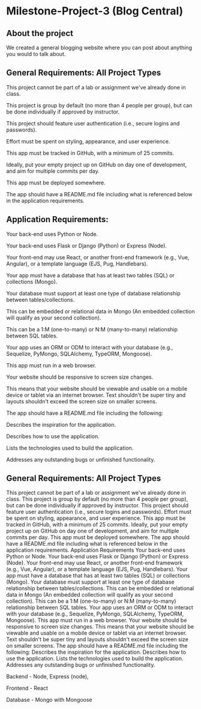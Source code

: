 # Milestone-Project-3 (Blog Central)

## About the project
We created a general blogging website where you can post about anything you would to talk about.

## General Requirements: All Project Types
This project cannot be part of a lab or assignment we've already done in class.

This project is group by default (no more than 4 people per group), but can be done individually if approved by instructor.

This project should feature user authentication (i.e., secure logins and passwords).

Effort must be spent on styling, appearance, and user experience.

This app must be tracked in GitHub, with a minimum of 25 commits.

Ideally, put your empty project up on GitHub on day one of development, and aim for multiple commits per day.

This app must be deployed somewhere.

The app should have a README.md file including what is referenced below in the application requirements.

## Application Requirements: 
Your back-end uses Python or Node.

Your back-end uses Flask or Django (Python) or Express (Node).

Your front-end may use React, or another front-end framework (e.g., Vue, Angular), or a template language (EJS, Pug, Handlebars).

Your app must have a database that has at least two tables (SQL) or collections (Mongo).

Your database must support at least one type of database relationship between tables/collections.

This can be embedded or relational data in Mongo (An embedded collection will qualify as your second collection).

This can be a 1:M (one-to-many) or N:M (many-to-many) relationship between SQL tables.

Your app uses an ORM or ODM to interact with your database (e.g., Sequelize, PyMongo, SQLAlchemy, TypeORM, Mongoose).

This app must run in a web browser.

Your website should be responsive to screen size changes.

This means that your website should be viewable and usable on a mobile device or tablet via an internet browser. Text shouldn't be super tiny and layouts shouldn't exceed the screen size on smaller screens.

The app should have a README.md file including the following:

Describes the inspiration for the application.

Describes how to use the application.

Lists the technologies used to build the application.

Addresses any outstanding bugs or unfinished functionality.

## General Requirements: All Project Types
This project cannot be part of a lab or assignment we've already done in class.
This project is group by default (no more than 4 people per group), but can be done individually if approved by instructor.
This project should feature user authentication (i.e., secure logins and passwords).
Effort must be spent on styling, appearance, and user experience.
This app must be tracked in GitHub, with a minimum of 25 commits.
Ideally, put your empty project up on GitHub on day one of development, and aim for multiple commits per day.
This app must be deployed somewhere.
The app should have a README.md file including what is referenced below in the application requirements.
Application Requirements
Your back-end uses Python or Node.
Your back-end uses Flask or Django (Python) or Express (Node).
Your front-end may use React, or another front-end framework (e.g., Vue, Angular), or a template language (EJS, Pug, Handlebars).
Your app must have a database that has at least two tables (SQL) or collections (Mongo).
Your database must support at least one type of database relationship between tables/collections.
This can be embedded or relational data in Mongo (An embedded collection will qualify as your second collection).
This can be a 1:M (one-to-many) or N:M (many-to-many) relationship between SQL tables.
Your app uses an ORM or ODM to interact with your database (e.g., Sequelize, PyMongo, SQLAlchemy, TypeORM, Mongoose).
This app must run in a web browser.
Your website should be responsive to screen size changes.
This means that your website should be viewable and usable on a mobile device or tablet via an internet browser. Text shouldn't be super tiny and layouts shouldn't exceed the screen size on smaller screens.
The app should have a README.md file including the following:
Describes the inspiration for the application.
Describes how to use the application.
Lists the technologies used to build the application.
Addresses any outstanding bugs or unfinished functionality.

Backend - Node, Express (node), 

Frontend - React 

Database - Mongo with Mongoose


